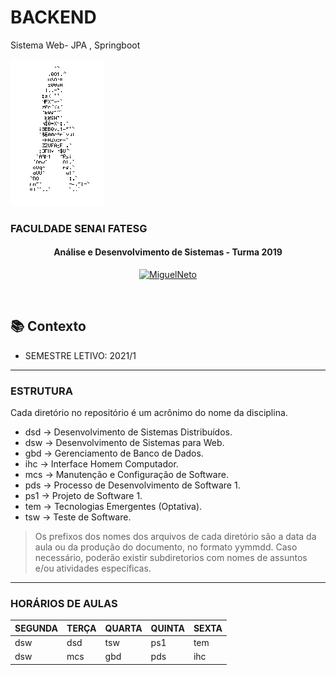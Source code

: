 # BACKEND
Sistema Web- JPA , Springboot 

![homem Letra](https://github.com/MiguellNeto/FATESG---LISTA-DE-ALUNO---ADS04/blob/main/homem-letras.gif)

###   FACULDADE SENAI FATESG
 <h4 align="center">
   Análise e Desenvolvimento de Sistemas - Turma 2019
</h4>
<p align="center">
  <a href="https://gitlab.com/miguelneto.artes">
    <img alt="MiguelNeto" src="https://img.shields.io/badge/MiguelNeto-GitLab-green">
  </a>
</p>
<br>

## 📚 Contexto
- SEMESTRE LETIVO: 2021/1
---
### ESTRUTURA
Cada diretório no repositório é um acrônimo do nome da disciplina.

-  dsd -> Desenvolvimento de Sistemas Distribuídos.
-  dsw -> Desenvolvimento de Sistemas para Web.
-  gbd -> Gerenciamento de Banco de Dados.
-  ihc -> Interface Homem Computador.
-  mcs -> Manutenção e Configuração de Software.
-  pds -> Processo de Desenvolvimento de Software 1.
-  ps1 -> Projeto de Software 1.
-  tem -> Tecnologias Emergentes (Optativa).
-  tsw -> Teste de Software.

> Os prefixos dos nomes dos arquivos de cada diretório são a data da aula ou da produção do documento, no formato yymmdd. Caso necessário, poderão existir subdiretorios com nomes de assuntos e/ou atividades específicas. 
---
### HORÁRIOS DE AULAS

| SEGUNDA | TERÇA | QUARTA | QUINTA | SEXTA |
| ------- | ----- | -------| -------| ------|
| dsw | dsd | tsw | ps1 | tem |
| dsw | mcs | gbd | pds | ihc |




